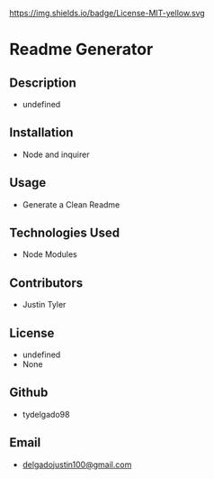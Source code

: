  https://img.shields.io/badge/License-MIT-yellow.svg
  # Readme Generator


  


  ## Description
  - undefined




  ## Installation
  - Node and inquirer



  ## Usage
  - Generate a Clean Readme



  ## Technologies Used
  - Node Modules



  ## Contributors
  - Justin Tyler



  ## License
  - undefined
  - None
  
   


  ## Github
  - tydelgado98



  ## Email
  - delgadojustin100@gmail.com
